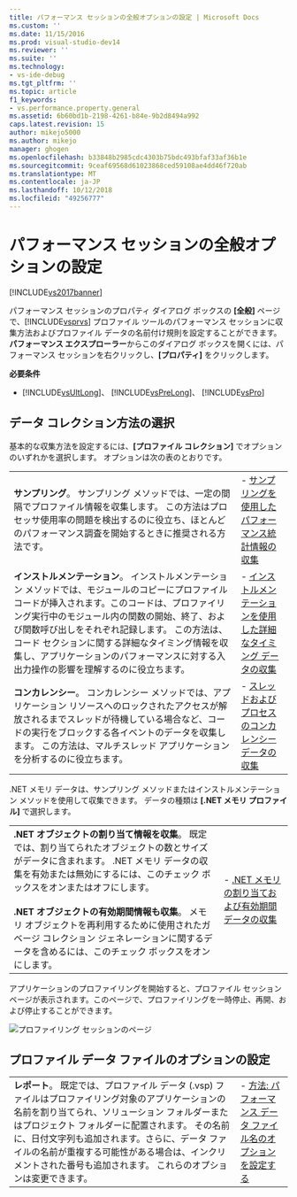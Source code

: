 ```yaml
---
title: パフォーマンス セッションの全般オプションの設定 | Microsoft Docs
ms.custom: ''
ms.date: 11/15/2016
ms.prod: visual-studio-dev14
ms.reviewer: ''
ms.suite: ''
ms.technology:
- vs-ide-debug
ms.tgt_pltfrm: ''
ms.topic: article
f1_keywords:
- vs.performance.property.general
ms.assetid: 6b60bd1b-2198-4261-b84e-9b2d8494a992
caps.latest.revision: 15
author: mikejo5000
ms.author: mikejo
manager: ghogen
ms.openlocfilehash: b33848b2985cdc4303b75bdc493bfaf33af36b1e
ms.sourcegitcommit: 9ceaf69568d61023868ced59108ae4dd46f720ab
ms.translationtype: MT
ms.contentlocale: ja-JP
ms.lasthandoff: 10/12/2018
ms.locfileid: "49256777"
---
```

# <a name="setting-general-performance-session-options"></a>パフォーマンス セッションの全般オプションの設定
[!INCLUDE[vs2017banner](../includes/vs2017banner.md)]

パフォーマンス セッションのプロパティ ダイアログ ボックスの **[全般]** ページで、[!INCLUDE[vsprvs](../includes/vsprvs-md.md)] プロファイル ツールのパフォーマンス セッションに収集方法およびプロファイル データの名前付け規則を設定することができます。 **パフォーマンス エクスプローラー**からこのダイアログ ボックスを開くには、パフォーマンス セッションを右クリックし、**[プロパティ]** をクリックします。  
  
 **必要条件**  
  
-   [!INCLUDE[vsUltLong](../includes/vsultlong-md.md)]、 [!INCLUDE[vsPreLong](../includes/vsprelong-md.md)]、 [!INCLUDE[vsPro](../includes/vspro-md.md)]  
  
## <a name="choosing-data-collection-methods"></a>データ コレクション方法の選択  
 基本的な収集方法を設定するには、**[プロファイル コレクション]** でオプションのいずれかを選択します。 オプションは次の表のとおりです。  
  
|||  
|-|-|  
|**サンプリング**。 サンプリング メソッドでは、一定の間隔でプロファイル情報を収集します。 この方法はプロセッサ使用率の問題を検出するのに役立ち、ほとんどのパフォーマンス調査を開始するときに推奨される方法です。|-   [サンプリングを使用したパフォーマンス統計情報の収集](../profiling/collecting-performance-statistics-by-using-sampling.md)|  
|**インストルメンテーション**。 インストルメンテーション メソッドでは、モジュールのコピーにプロファイル コードが挿入されます。このコードは、プロファイリング実行中のモジュール内の関数の開始、終了、および関数呼び出しをそれぞれ記録します。 この方法は、コード セクションに関する詳細なタイミング情報を収集し、アプリケーションのパフォーマンスに対する入出力操作の影響を理解するのに役立ちます。|-   [インストルメンテーションを使用した詳細なタイミング データの収集](../profiling/collecting-detailed-timing-data-by-using-instrumentation.md)|  
|**コンカレンシー**。 コンカレンシー メソッドでは、アプリケーション リソースへのロックされたアクセスが解放されるまでスレッドが待機している場合など、コードの実行をブロックする各イベントのデータを収集します。 この方法は、マルチスレッド アプリケーションを分析するのに役立ちます。|-   [スレッドおよびプロセスのコンカレンシー データの収集](../profiling/collecting-thread-and-process-concurrency-data.md)|  
  
 .NET メモリ データは、サンプリング メソッドまたはインストルメンテーション メソッドを使用して収集できます。 データの種類は **[.NET メモリ プロファイル]** で選択します。  
  
|||  
|-|-|  
|**.NET オブジェクトの割り当て情報を収集**。 既定では、割り当てられたオブジェクトの数とサイズがデータに含まれます。 .NET メモリ データの収集を有効または無効にするには、このチェック ボックスをオンまたはオフにします。<br /><br /> **.NET オブジェクトの有効期間情報も収集**。 メモリ オブジェクトを再利用するために使用されたガベージ コレクション ジェネレーションに関するデータを含めるには、このチェック ボックスをオンにします。|-   [.NET メモリの割り当ておよび有効期間データの収集](../profiling/collecting-dotnet-memory-allocation-and-lifetime-data.md)|  
  
 アプリケーションのプロファイリングを開始すると、プロファイル セッション ページが表示されます。このページで、プロファイリングを一時停止、再開、および停止することができます。  
  
 ![プロファイリング セッションのページ](../profiling/media/prof-profilingsessionpage.png "PROF_ProfilingSessionPage")  
  
## <a name="setting-profiling-datra-file-options"></a>プロファイル データ ファイルのオプションの設定  
  
|||  
|-|-|  
|**レポート**。 既定では、プロファイル データ (.vsp) ファイルはプロファイリング対象のアプリケーションの名前を割り当てられ、ソリューション フォルダーまたはプロジェクト フォルダーに配置されます。 その名前に、日付文字列も追加されます。さらに、データ ファイルの名前が重複する可能性がある場合は、インクリメントされた番号も追加されます。 これらのオプションは変更できます。|-   [方法: パフォーマンス データ ファイル名のオプションを設定する](../profiling/how-to-set-performance-data-file-name-options.md)|



